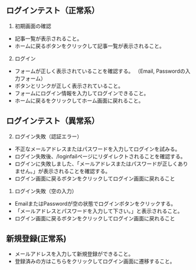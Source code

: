 ## ログインテスト（正常系）

1. 初期画面の確認
- 記事一覧が表示されること。
- ホームに戻るボタンをクリックして記事一覧が表示されること。

2. ログイン
- フォームが正しく表示されていることを確認する。
（Email, Passwordの入力フォーム）
- ボタンとリンクが正しく表示されていること。
- フォームにログイン情報を入力してログインできること。
- ホームに戻るをクリックしてホーム画面に戻れること。


## ログインテスト（異常系）

2. ログイン失敗（認証エラー）
- 不正なメールアドレスまたはパスワードを入力してログインを試みる。
- ログイン失敗後、/loginfailページにリダイレクトされることを確認する。
- ログインに失敗しました、「メールアドレスまたはパスワードが正しくありません。」が表示されることを確認する。
- ログイン画面に戻るボタンをクリックしてログイン画面に戻れること

1. ログイン失敗（空の入力）
- EmailまたはPasswordが空の状態でログインボタンをクリックする。
- 「メールアドレスとパスワードを入力して下さい。」と表示されること。
- ログイン画面に戻るボタンをクリックしてログイン画面に戻れること

## 新規登録(正常系)
- メールアドレスを入力して新規登録ができること。
- 登録済みの方はこちらをクリックしてログイン画面に遷移すること。